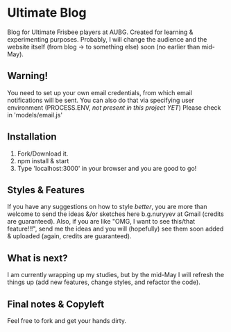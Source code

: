 # Ultimate Blog
Blog for Ultimate Frisbee players at AUBG. Created for learning & experimenting purposes. Probably, I will change the audience and the website itself (from blog -> to something else) soon (no earlier than mid-May).

## Warning!
You need to set up your own email credentials, from which email notifications will be sent.
You can also do that via specifying user environment (PROCESS.ENV, *not present in this project YET*)
Please check in 'models/email.js'

## Installation
1. Fork/Download it.
2. npm install & start
3. Type 'localhost:3000' in your browser and you are good to go!

## Styles & Features
If you have any suggestions on how to style *better*, you are more than welcome to send the ideas &/or sketches here b.g.nuryyev at Gmail (credits are guaranteed). Also, if you are like "OMG, I want to see this/that feature!!!", send me the ideas and you will (hopefully) see them soon added & uploaded (again, credits are guaranteed). 

## What is next?
I am currently wrapping up my studies, but by the mid-May I will refresh the things up (add new features, change styles, and refactor the code). 

## Final notes & Copyleft
Feel free to fork and get your hands dirty.

